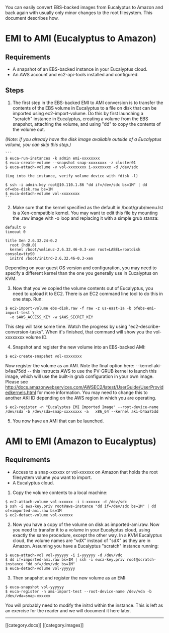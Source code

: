You can easily convert EBS-backed images from Eucalyptus to Amazon and back again with usually only minor changes to the root filesystem. This document describes how.

# EMI to AMI (Eucalyptus to Amazon)

## Requirements

* A snapshot of an EBS-backed instance in your Eucalyptus cloud.
* An AWS account and ec2-api-tools installed and configured.

## Steps

1. The first step in the EBS-backed EMI to AMI conversion is to transfer the contents of the EBS volume in Eucalyptus to a file on disk that can be imported using ec2-import-volume. Do this by first launching a "scratch" instance in Eucalyptus, creating a volume from the EBS snapshot, attaching the volume, and using "dd" to copy the contents of the volume out.

 _(Note: if you already have the disk image available outside of a Eucalyptus volume, you can skip this step.)_

    ```
    $ euca-run-instances -k admin emi-xxxxxxxx
    $ euca-create-volume --snapshot snap-xxxxxxxx -z cluster01
    $ euca-attach-volume -v vol-xxxxxxxx i-xxxxxxxx -d /dev/sdc

    (Log into the instance, verify volume device with fdisk -l)

    $ ssh -i admin.key root@10.110.1.86 "dd if=/dev/sdc bs=1M" | dd of=ebs-disk.raw bs=1M
    $ euca-detach-volume vol-xxxxxxxx
    ```

2. Make sure that the kernel specified as the default in /boot/grub/menu.lst is a Xen-compatible kernel. You may want to edit this file by mounting the .raw image with -o loop and replacing it with a simple grub stanza:

 ```
 default 0
 timeout 0
 
 title Xen 2.6.32.24-0.2
   root (hd0,0)
   kernel /boot/vmlinuz-2.6.32.46-0.3-xen root=LABEL=rootdisk console=ttyS0
   initrd /boot/initrd-2.6.32.46-0.3-xen
 ```
 
 Depending on your guest OS version and configuration, you may need to specify a different kernel than the one you generally use in Eucalyptus on KVM.

3. Now that you've copied the volume contents out of Eucalyptus, you need to upload it to EC2. There is an EC2 command line tool to do this in one step. Run: 

 ```
 $ ec2-import-volume ebs-disk.raw -f raw -z us-east-1a -b bfebs-emi-import-test \
   -o $AWS_ACCESS_KEY -w $AWS_SECRET_KEY
 ```

 This step will take some time. Watch the progress by using "ec2-describe-conversion-tasks". When it's  finished, that command will show you the vol-xxxxxxxx volume ID.

4. Snapshot and register the new volume into an EBS-backed AMI:

 ```
 $ ec2-create-snapshot vol-xxxxxxxx
 ```

 Now register the volume as an AMI. Note the final option here: --kernel aki-b4aa75dd -- this instructs AWS to     use the PV-GRUB kernel to launch this image, which will use the built-in grub configuration in your own image.   Please see http://docs.amazonwebservices.com/AWSEC2/latest/UserGuide/UserProvidedkernels.html for more information. You may need to change this to another AKI ID depending on the AWS region in which you are operating.

 ```
 $ ec2-register -n "Eucalyptus EMI Imported Image" --root-device-name /dev/sda -b /dev/sda=snap-xxxxxxxx -a   x86_64 --kernel aki-b4aa75dd  
 ```

5. You now have an AMI that can be launched.

# AMI to EMI (Amazon to Eucalyptus)

## Requirements

* Access to a snap-xxxxxx or vol-xxxxxx on Amazon that holds the root filesystem volume you want to import.
* A Eucalyptus cloud.

1. Copy the volume contents to a local machine:

 ```
 $ ec2-attach-volume vol-xxxxxx -i i-xxxxxx -d /dev/sdc
 $ ssh -i aws-key.priv root@aws-instance "dd if=/dev/sdc bs=1M" | dd of=imported-ami.raw bs=1M
 $ ec2-detact-volume vol-xxxxxx
 ```

2. Now you have a copy of the volume on disk as imported-ami.raw. Now you need to transfer it to a volume in your Eucalyptus cloud, using exactly the same procedure, except the other way. In a KVM Eucalyptus cloud, the volume names are "vdX" instead of "sdX" as they are in Amazon. Assuming you have a Eucalyptus "scratch" instance running:

 ```
 $ euca-attach-vol vol-yyyyyy -i i-yyyyyy -d /dev/vdc
 $ dd if=imported-ami.raw bs=1M | ssh -i euca-key.priv root@scratch-instance "dd of=/dev/vdc bs=1M"
 $ euca-detach-volume vol-yyyyyy
 ```

3. Then snapshot and register the new volume as an EMI:

 ```
 $ euca-snapshot vol-yyyyyy
 $ euca-register -n ami-import-test --root-device-name /dev/vda -b /dev/vda=snap-xxxxxx 
 ```

You will probably need to modify the initrd within the instance. This is left as an exercise for the reader and we will document it here later.

*****

[[category.docs]]
[[category.images]]
